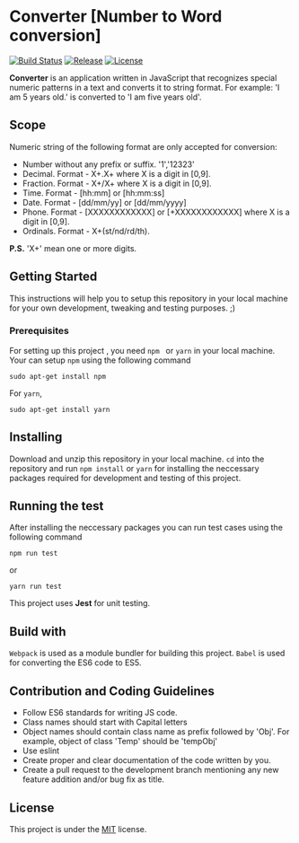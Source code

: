 # Converter [Number to Word conversion]

[![Build Status](https://travis-ci.org/priyanjitdey94/Converter.svg?branch=master)](https://travis-ci.org/priyanjitdey94/Converter)
[![Release](https://img.shields.io/badge/Release-0.0.1-blue.svg)](https://github.com/priyanjitdey94/Converter/releases)
[![License](https://img.shields.io/badge/License-MIT-red.svg)](https://opensource.org/licenses/MIT)

**Converter** is an application written in JavaScript that recognizes special numeric patterns in a text and converts it to string format. For example: 'I am 5 years old.' is converted to 'I am five years old'.

## Scope
Numeric string of the following format are only accepted for conversion:
* Number without any prefix or suffix. '1','12323'
* Decimal. Format - X+.X+ where X is a digit in [0,9].
* Fraction. Format - X+/X+ where X is a digit in [0,9].
* Time. Format - [hh:mm] or [hh:mm:ss]
* Date. Format - [dd/mm/yy] or [dd/mm/yyyy]
* Phone. Format - [XXXXXXXXXXXX] or [+XXXXXXXXXXXX] where X is a digit in [0,9].
* Ordinals. Format - X+(st/nd/rd/th).

**P.S.** 'X+' mean one or more digits.

## Getting Started
This instructions will help you to setup this repository in your local machine for your own development, tweaking and testing purposes. ;)

### Prerequisites
For setting up this project , you need `npm ` or `yarn` in your local machine. Your can setup `npm` using the following command
```
sudo apt-get install npm
```
For `yarn`,
```
sudo apt-get install yarn
```
## Installing
Download and unzip this repository in your local machine. `cd` into the repository and run `npm install` or `yarn` for installing the neccessary packages required for development and testing of this project.
## Running the test
After installing the neccessary packages you can run test cases using the following command
```
npm run test
```
or
```
yarn run test
```
This project uses **Jest** for unit testing.

## Build with
`Webpack` is used as a module bundler for building this project.
`Babel` is used for converting the ES6 code to ES5.

## Contribution and Coding Guidelines
* Follow ES6 standards for writing JS code.
* Class names should start with Capital letters
* Object names should contain class name as prefix followed by 'Obj'. For example, object of class 'Temp' should be 'tempObj'
* Use eslint
* Create proper and clear documentation of the code written by you.
* Create a pull request to the development branch mentioning any new feature addition and/or bug fix as title.

## License
This project is under the [MIT](https://opensource.org/licenses/MIT) license.
